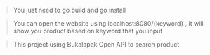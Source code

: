 > You just need to go build and go install

> You can open the website using localhost:8080/{keyword} , it will show you product based on keyword that you input

> This project using Bukalapak Open API to search product
